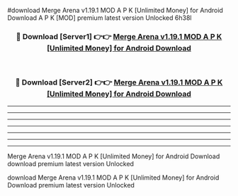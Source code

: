 #download Merge Arena v1.19.1 MOD A P K [Unlimited Money] for Android Download A P K [MOD] premium latest version Unlocked 6h38l 



<div align="center">
<h3>🔴 Download [Server1] 👉👉 <a href="https://apkdownload-94cd0.web.app/">Merge Arena v1.19.1 MOD A P K [Unlimited Money] for Android Download</a></h3><br>

<h3>🔴 Download [Server2] 👉👉 <a href="https://apkdownload-94cd0.web.app/">Merge Arena v1.19.1 MOD A P K [Unlimited Money] for Android Download</a></h3>
</div>





----------------------------------------------------------

----------------------------------------------------------

----------------------------------------------------------

----------------------------------------------------------

----------------------------------------------------------

----------------------------------------------------------

----------------------------------------------------------

Merge Arena v1.19.1 MOD A P K [Unlimited Money] for Android Download download premium latest version Unlocked

download Merge Arena v1.19.1 MOD A P K [Unlimited Money] for Android Download premium latest version Unlocked
